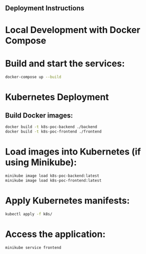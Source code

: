 ## Deployment Instructions
# Local Development with Docker Compose
# Build and start the services:
```bash
docker-compose up --build
```

# Kubernetes Deployment
## Build Docker images:
```bash
docker build -t k8s-poc-backend ./backend
docker build -t k8s-poc-frontend ./frontend
```

# Load images into Kubernetes (if using Minikube):
```bash
minikube image load k8s-poc-backend:latest
minikube image load k8s-poc-frontend:latest
```

# Apply Kubernetes manifests:

```bash
kubectl apply -f k8s/
```

# Access the application:
```bash
minikube service frontend
```
